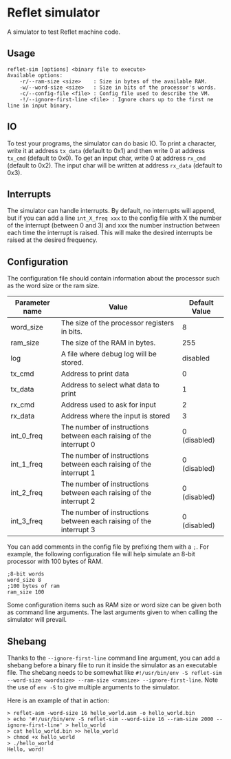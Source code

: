 # Reflet simulator
A simulator to test Reflet machine code. 

## Usage
```
reflet-sim [options] <binary file to execute>
Available options:
    -r/--ram-size <size>    : Size in bytes of the available RAM.
    -w/--word-size <size>   : Size in bits of the processor's words.
    -c/--config-file <file> : Config file used to describe the VM.
    -!/--ignore-first-line <file> : Ignore chars up to the first ne line in input binary.
```


## IO
To test your programs, the simulator can do basic IO. To print a character, write it at address `tx_data` (default to 0x1) and then write 0 at address `tx_cmd` (default to 0x0). To get an input char, write 0 at address `rx_cmd` (default to 0x2). The input char will be written at address `rx_data` (default to 0x3).

## Interrupts
The simulator can handle interrupts. By default, no interrupts will append, but if you can add a line `int_X_freq xxx` to the config file with X the number of the interrupt (between 0 and 3) and xxx the number instruction between each time the interrupt is raised. This will make the desired interrupts be raised at the desired frequency.

## Configuration
The configuration file should contain information about the processor such as the word size or the ram size.

|Parameter name|Value|Default Value|
|--------------|-----|--|
|word\_size     |The size of the processor registers in bits.| 8 |
|ram\_size      |The size of the RAM in bytes.| 255 |
|log            |A file where debug log will be stored.| disabled |
|tx\_cmd         |Address to print data | 0 |
|tx\_data        |Address to select what data to print | 1 |
|rx\_cmd         |Address used to ask for input | 2 |
|rx\_data        |Address where the input is stored | 3 |
|int\_0\_freq    |The number of instructions between each raising of the interrupt 0 | 0 (disabled) |   
|int\_1\_freq    |The number of instructions between each raising of the interrupt 1 | 0 (disabled) |   
|int\_2\_freq    |The number of instructions between each raising of the interrupt 2 | 0 (disabled) |   
|int\_3\_freq    |The number of instructions between each raising of the interrupt 3 | 0 (disabled) |   

You can add comments in the config file by prefixing them with a `;`.
For example, the following configuration file will help simulate an 8-bit processor with 100 bytes of RAM.
```
;8-bit words
word_size 8
;100 bytes of ram
ram_size 100
```

Some configuration items such as RAM size or word size can be given both as command line arguments. The last arguments given to when calling the simulator will prevail.

## Shebang

Thanks to the `--ignore-first-line` command line argument, you can add a shebang before a binary file to run it inside the simulator as an executable file. The shebang needs to be somewhat like `#!/usr/bin/env -S reflet-sim --word-size <wordsize> --ram-size <ramsize> --ignore-first-line`. Note the use of `env -S` to give multiple arguments to the simulator.

Here is an example of that in action:

```
> reflet-asm -word-size 16 hello_world.asm -o hello_world.bin
> echo '#!/usr/bin/env -S reflet-sim --word-size 16 --ram-size 2000 --ignore-first-line' > hello_world
> cat hello_world.bin >> hello_world
> chmod +x hello_world 
> ./hello_world 
Hello, word!
```

